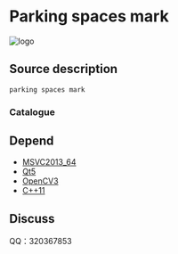 ﻿Parking spaces mark
===============================

![logo](./appico.ico)

## Source description
    parking spaces mark
### Catalogue

## Depend
* [MSVC2013_64](https://www.visualstudio.com/zh-hans/downloads/)
* [Qt5](https://www.qt.io/download-open-source/#section-2)
* [OpenCV3](https://github.com/opencv/opencv)
* [C++11](https://en.wikipedia.org/wiki/C%2B%2B11)

## Discuss
QQ：320367853
